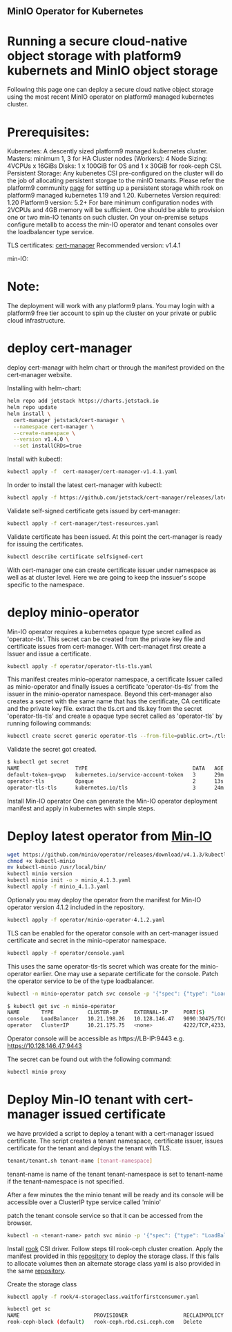 ## MinIO Operator for Kubernetes

# Running a secure cloud-native object storage with platform9 kubernets and MinIO object storage
Following this page one can deploy a secure cloud native object storage using the most recent MinIO operator on platform9 managed kubernetes cluster. 

# Prerequisites:

Kubernetes:
A descently sized platform9 managed kubernetes cluster.
Masters: minimum 1, 3 for HA
Cluster nodes (Workers): 4
Node Sizing: 4VCPUs x 16GiBs
Disks: 1 x 100GiB for OS and 1 x 30GiB for rook-ceph CSI.
Persistent Storage: Any kubenetes CSI pre-configured on the cluster will do the job of allocating persistent storgae to the minIO tenants. Please refer the platform9 community [page](https://github.com/KoolKubernetes/csi/tree/master/rook/) for setting up a persistent storage whith rook on platform9 managed kubernetes 1.19 and 1.20.
Kubernetes Version required: 1.20
Platform9 version: 5.2+
For bare minimum configuration nodes with 2VCPUs and 4GB memory will be sufficient. One should be able to provision one or two min-IO tenants on such cluster.
On your on-premise setups configure metallb to access the min-IO operator and tenant consoles over the loadbalancer type service.

TLS certificates:
[cert-manager](https://cert-manager.io/docs/release-notes/release-notes-1.4/)
Recommended version: v1.4.1

min-IO:



# Note:
The deployment will work with any platform9 plans. You may login with a platform9 free tier account to spin up the cluster on your private or public cloud infrastructure.

# deploy cert-manager
deploy cert-managr with helm chart or through the manifest provided on the cert-manager website. 

Installing with helm-chart:
```bash
helm repo add jetstack https://charts.jetstack.io
helm repo update
helm install \
  cert-manager jetstack/cert-manager \
  --namespace cert-manager \
  --create-namespace \
  --version v1.4.0 \
  --set installCRDs=true
```
Install with kubectl:
```bash
kubectl apply -f  cert-manager/cert-manager-v1.4.1.yaml
```
In order to install the latest cert-manager with kubectl:
```bash
kubectl apply -f https://github.com/jetstack/cert-manager/releases/latest/download/cert-manager.yaml
```

Validate self-signed certificate gets issued by cert-manager:
```bash
kubectl apply -f cert-manager/test-resources.yaml
```
Validate certificate has been issued. At this point the cert-manager is ready for issuing the certificates. 
```bash
kubectl describe certificate selfsigned-cert
```
With cert-manager one can create certificate issuer under namespace as well as at cluster level. Here we are going to keep the inssuer's scope specific to the namespace.

# deploy minio-operator
Min-IO operator requires a kubernetes opaque type secret called as 'operator-tls'. This secret can be created from the private key file and certificate issues from cert-manager. 
With cert-managet first create a Issuer and issue a certificate. 
```bash
kubectl apply -f operator/operator-tls-tls.yaml
```

This manifest creates minio-operator namespace, a certificate Issuer called as minio-operator and finally issues a certificate 'operator-tls-tls' from the issuer in the minio-operator namespace. Beyond this cert-manager also creates a secret with the same name that has the certificate, CA certificate and the private key file. extract the tls.crt and tls.key from the secret 'operator-tls-tls' and create a opaque type secret called as 'operator-tls' by running following commands:
```bash
kubectl create secret generic operator-tls --from-file=public.crt=./tls.crt --from-file=private.key=./tls.key
```
Validate the secret got created.
```bash
$ kubectl get secret
NAME                  TYPE                                  DATA   AGE
default-token-gvqwp   kubernetes.io/service-account-token   3      29m
operator-tls          Opaque                                2      13s
operator-tls-tls      kubernetes.io/tls                     3      24m
```

Install Min-IO operator
One can generate the Min-IO operator deployment manifest and apply in kubernetes with simple steps. 

# Deploy latest operator from [Min-IO](https://operator.min.io/)
```bash
wget https://github.com/minio/operator/releases/download/v4.1.3/kubectl-minio_4.1.3_linux_amd64 -O kubectl-minio
chmod +x kubectl-minio
mv kubectl-minio /usr/local/bin/
kubectl minio version
kubectl minio init -o > minio_4.1.3.yaml
kubectl apply -f minio_4.1.3.yaml
```

Optionaly you may deploy the operator from the manifest for Min-IO operator version 4.1.2 included in the repository.
```bash
kubectl apply -f operator/minio-operator-4.1.2.yaml
```

TLS can be enabled for the operator console with an cert-manager issued certificate and secret in the minio-operator namespace.
```bash
kubectl apply -f operator/console.yaml
```
This uses the same operator-tls-tls secret which was create for the minio-operator earlier. One may use a separate certificate for the console.
Patch the operator service to be of the type loadbalancer.

```bash
kubectl -n minio-operator patch svc console -p '{"spec": {"type": "LoadBalancer"}}'
```
```bash
$ kubectl get svc -n minio-operator
NAME       TYPE           CLUSTER-IP     EXTERNAL-IP     PORT(S)                         AGE
console    LoadBalancer   10.21.198.26   10.128.146.47   9090:30475/TCP,9443:30895/TCP   5d2h
operator   ClusterIP      10.21.175.75   <none>          4222/TCP,4233/TCP               5d2h
```
Operator console will be accessible as https://LB-IP:9443 e.g. https://10.128.146.47:9443

The secret can be found out with the following command:

```bash
kubectl minio proxy 
```

# Deploy Min-IO tenant with cert-manager issued certificate
we have provided a script to deploy a tenant with a cert-manager issued certificate. The script creates a tenant namespace, certificate issuer, issues certificate for the tenant and deploys the tenant with TLS.

```bash
tenant/tenant.sh tenant-name [tenant-namespace]
```
tenant-name is name of the tenant
tenant-namespace is set to tenant-name if the tenant-namespace is not specified. 

After a few minutes the the minio tenant will be ready and its console will be accessible over a ClusterIP type service called 'minio'

patch the tenant console service so that it can be accessed from the browser.
```bash
kubectl -n <tenant-name> patch svc minio -p '{"spec": {"type": "LoadBalancer"}}'
```





Install [rook](https://github.com/Platform9-Community/csi/tree/master/rook) CSI driver. Follow steps till rook-ceph cluster creation. Apply the manifest provided in this [repository](repo/rook/4-storageclass.waitforfirstconsumer.yaml) to deploy the storage class. If this fails to allocate volumes then an alternate storage class yaml is also provided in the same [repository](repo/rook/4-storageclass-immediate.yaml).

Create the storage class
```bash
kubectl apply -f rook/4-storageclass.waitforfirstconsumer.yaml
```
```bash
kubectl get sc
NAME                        PROVISIONER                  RECLAIMPOLICY   VOLUMEBINDINGMODE   ALLOWVOLUMEEXPANSION   AGE
rook-ceph-block (default)   rook-ceph.rbd.csi.ceph.com   Delete          Immediate           true                   4d3h
```

